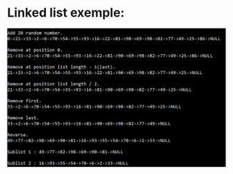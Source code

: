 ﻿# Linked list exemple:
 ![alt text](https://github.com/gscapucci/Data-structures-in-c/blob/main/Images/LinkedList-exemple-output.png)
